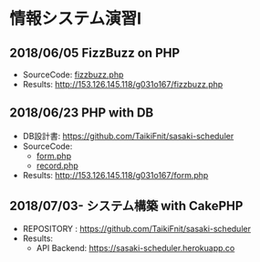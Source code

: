 # 情報システム演習Ⅰ

## 2018/06/05 FizzBuzz on PHP

* SourceCode: [fizzbuzz.php](./fizzbuzz.php)
* Results: http://153.126.145.118/g031o167/fizzbuzz.php

## 2018/06/23 PHP with DB

* DB設計書: https://github.com/TaikiFnit/sasaki-scheduler
* SourceCode:
    * [form.php](./form.php)
    * [record.php](./record.php)
* Results: http://153.126.145.118/g031o167/form.php

## 2018/07/03- システム構築 with CakePHP

* REPOSITORY : https://github.com/TaikiFnit/sasaki-scheduler
* Results:
    * API Backend: https://sasaki-scheduler.herokuapp.co